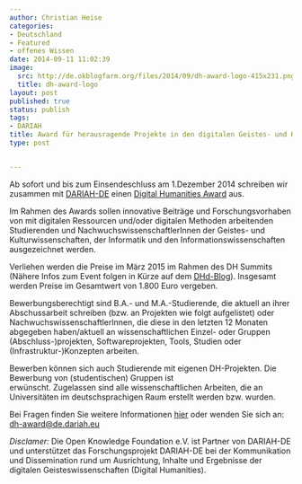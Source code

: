 ```yaml
---
author: Christian Heise
categories:
- Deutschland
- Featured
- offenes Wissen
date: 2014-09-11 11:02:39
image:
  src: http://de.okblogfarm.org/files/2014/09/dh-award-logo-415x231.png
  title: dh-award-logo
layout: post
published: true
status: publish
tags:
- DARIAH
title: Award für herausragende Projekte in den digitalen Geistes- und Kulturwissenschaften
type: post


---
```


Ab sofort und bis zum Einsendeschluss am 1.Dezember 2014 schreiben wir zusammen mit [DARIAH-DE](http://de.dariah.eu) einen [Digital Humanities Award](https://de.dariah.eu/dh-award-programm) aus.

Im Rahmen des Awards sollen innovative Beiträge und Forschungsvorhaben von mit digitalen Ressourcen und/oder digitalen Methoden arbeitenden Studierenden und NachwuchswissenschaftlerInnen der Geistes- und Kulturwissenschaften, der Informatik und den Informationswissenschaften ausgezeichnet werden.

Verliehen werden die Preise im März 2015 im Rahmen des DH Summits (Nähere Infos zum Event folgen in Kürze auf dem [DHd-Blog](http://dhd-blog.org)). Insgesamt werden Preise im Gesamtwert von 1.800 Euro vergeben.

Bewerbungsberechtigt sind B.A.- und M.A.-Studierende, die aktuell an ihrer Abschussarbeit schreiben (bzw. an Projekten wie folgt aufgelistet) oder NachwuchswissenschaftlerInnen, die diese in den letzten 12 Monaten abgegeben haben/aktuell an wissenschaftlichen Einzel- oder Gruppen (Abschluss-)projekten, Softwareprojekten, Tools, Studien oder (Infrastruktur-)Konzepten arbeiten.

Bewerben können sich auch Studierende mit eigenen DH-Projekten. Die Bewerbung von (studentischen) Gruppen ist  
erwünscht. Zugelassen sind alle wissenschaftlichen Arbeiten, die an Universitäten im deutschsprachigen Raum erstellt werden bzw. wurden.

Bei Fragen finden Sie weitere Informationen [hier](https://de.dariah.eu/dh-award-programm) oder wenden Sie sich an: dh-award@de.dariah.eu

_Disclamer:_ Die Open Knowledge Foundation e.V. ist Partner von DARIAH-DE und unterstützet das Forschungsprojekt DARIAH-DE bei der Kommunikation und Dissemination rund um Ausrichtung, Inhalte und Ergebnisse der digitalen Geisteswissenschaften (Digital Humanities).
